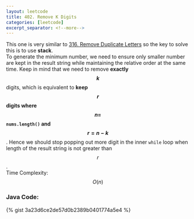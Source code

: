 ```yaml
---
layout: leetcode
title: 402. Remove K Digits
categories: [leetcode]
excerpt_separator: <!--more-->
---
```

This one is very similar to [316. Remove Duplicate Letters](../316.-Remove-Duplicate-Letters/) so the key to solve this is to use **stack**.  
To generate the minimum number, we need to ensure only smaller number are kept in the result string while maintaining the relative order at the same time. Keep in mind that we need to remove **exactly $$k$$** digits, which is equivalent to **keep $$r$$ digits where $$n = $$`nums.length()` and $$r = n - k$$**. Hence we should stop popping out more digit in the inner `while` loop when length of the result string is not greater than $$r$$.  
Time Complexity: $$O(n)$$
<!--more-->

### Java Code:
{% gist 3a23d6ce2de57d0b2389b0401774a5e4 %}
<div
  class="fb-like"
  data-share="true"
  data-width="450"
  data-show-faces="true">
</div>
<div class="fb-comments" data-href="https://tyge318.github.io/{{page.title}}/" data-numposts="10"></div>
